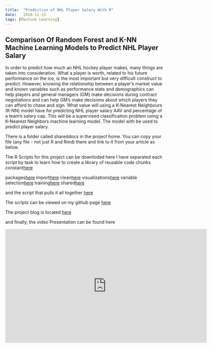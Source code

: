 ```yaml
---
title:  "Prediction of NHL Player Salary With R"
date:   2018-12-15
tags: [Machine Learning]
---
```

## Comparison Of Random Forest and K-NN Machine Learning Models to Predict NHL Player Salary

In order to predict how much an NHL hockey player makes, many things are taken into consideration.  What a player is worth, related to his future performance on the ice, is the most important but very difficult construct to predict. However, knowing the relationship between a player’s market value and known variables such as performance stats and demographics can help players and general managers (GM) make decisions during contract negotiations and can help GM’s make decisions about which players they can afford to chase and sign.  What value will using a K-Nearest Neighbours (K-NN) model have for predicting NHL player salary AAV and percentage of a team’s salary cap.  This will be a supervised classification problem using a K-Nearest Neighbors machine learning model.  The model with be used to predict player salary. 

There is a folder called shareddocs in the project home.
You can copy your file (any file - not just R and Rmd) there and link to it from your article as below.

The R Scripts for this project can be downloded here
I have separated each script by task to learn how to create a library of reusable code chunks
constant[here](https://joshua-farrell.github.io/shareddocs/temp.R)

packages[here](https://joshua-farrell.github.io/shareddocs/temp.R)
import[here](https://joshua-farrell.github.io/shareddocs/temp.R)
clean[here](https://joshua-farrell.github.io/shareddocs/temp.R)
visualizations[here](https://joshua-farrell.github.io/shareddocs/temp.R)
variable selection[here](https://joshua-farrell.github.io/shareddocs/temp.R)
training[here](https://joshua-farrell.github.io/shareddocs/temp.R)
shared[here](https://joshua-farrell.github.io/shareddocs/temp.R)

and the script that pulls it all together [here](https://joshua-farrell.github.io/shareddocs/temp.R)

The scripts can be viewed on my github page [here](https://github.com/joshua-farrell/joshua-farrell.github.io/blob/master/shareddocs) 

The project blog is located [here](https://rawgit.com/joshua-farrell/joshua-farrell.github.io/blob/master/shareddocs/NHL%20Data%20Analysis.htm)

and finally, the video Presentation can be found here
<iframe width="640" height="360" src="https://www.youtube-nocookie.com/embed/l2Of1-d5E5o?controls=0&showinfo=0" frameborder="0" allowfullscreen></iframe>
